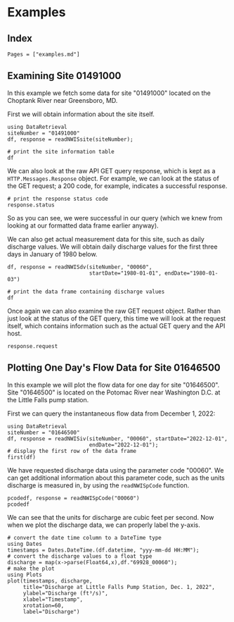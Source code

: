 # Examples

## Index

```@contents
Pages = ["examples.md"]
```

## Examining Site 01491000

In this example we fetch some data for site "01491000" located on the
Choptank River near Greensboro, MD.

First we will obtain information about the site itself.

```@example 01491000
using DataRetrieval
siteNumber = "01491000"
df, response = readNWISsite(siteNumber);

# print the site information table
df
```

We can also look at the raw API GET query response, which is kept as a
`HTTP.Messages.Response` object. For example, we can look at the status of
the GET request; a 200 code, for example, indicates a successful response.

```@example 01491000
# print the response status code
response.status
```

So as you can see, we were successful in our query (which we knew from
looking at our formatted data frame earlier anyway).

We can also get actual measurement data for this site, such as daily discharge
values. We will obtain daily discharge values for the first three days in
January of 1980 below.

```@example 01491000
df, response = readNWISdv(siteNumber, "00060",
                          startDate="1980-01-01", endDate="1980-01-03")

# print the data frame containing discharge values
df
```

Once again we can also examine the raw GET request object. Rather than just
look at the status of the GET query, this time we will look at the request
itself, which contains information such as the actual GET query and the
API host.

```@example 01491000
response.request
```

## Plotting One Day's Flow Data for Site 01646500

In this example we will plot the flow data for one day for site "01646500".
Site "01646500" is located on the Potomac River near Washington D.C. at the
Little Falls pump station.

First we can query the instantaneous flow data from December 1, 2022:

```@example 01646500
using DataRetrieval
siteNumber = "01646500"
df, response = readNWISiv(siteNumber, "00060", startDate="2022-12-01",
                          endDate="2022-12-01");
# display the first row of the data frame
first(df)
```

We have requested discharge data using the parameter code "00060". We can
get additional information about this parameter code, such as the units
discharge is measured in, by using the `readNWISpCode` function.

```@example 01646500
pcodedf, response = readNWISpCode("00060")
pcodedf
```

We can see that the units for discharge are cubic feet per second. Now when
we plot the discharge data, we can properly label the y-axis.

```@example 01646500
# convert the date time column to a DateTime type
using Dates
timestamps = Dates.DateTime.(df.datetime, "yyy-mm-dd HH:MM");
# convert the discharge values to a float type
discharge = map(x->parse(Float64,x),df."69928_00060");
# make the plot
using Plots
plot(timestamps, discharge,
     title="Discharge at Little Falls Pump Station, Dec. 1, 2022",
     ylabel="Discharge (ft³/s)",
     xlabel="Timestamp",
     xrotation=60,
     label="Discharge")
```